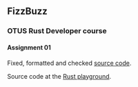 ## FizzBuzz
### OTUS Rust Developer course
#### Assignment 01

Fixed, formatted and checked [source code](https://github.com/asergeenko/otus_rust_fizzbuzz/blob/master/src/main.rs).

Source code at the [Rust playground](https://play.rust-lang.org/?version=stable&mode=debug&edition=2021&gist=08ce556fd772a27c7ca8c5ded2bba168).
